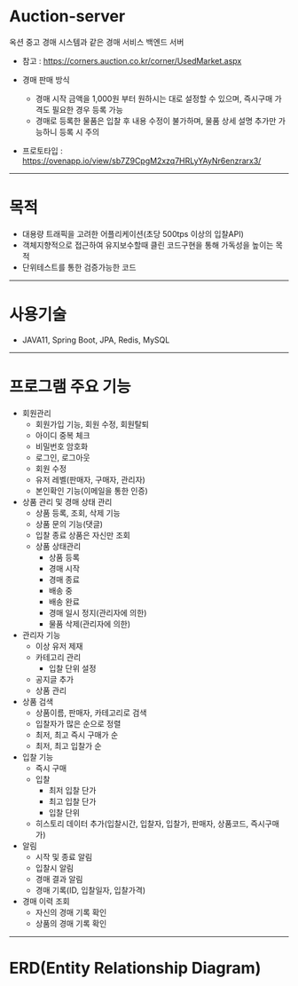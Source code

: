 # Auction-server
옥션 중고 경매 시스템과 같은 경매 서비스 백엔드 서버

- 참고 : https://corners.auction.co.kr/corner/UsedMarket.aspx

- 경매 판매 방식
    - 경매 시작 금액을 1,000원 부터 원하시는 대로 설정할 수 있으며, 즉시구매 가격도 필요한 경우 등록 가능
    - 경매로 등록한 물품은 입찰 후 내용 수정이 불가하며, 물품 상세 설명 추가만 가능하니 등록 시 주의
- 프로토타입 : https://ovenapp.io/view/sb7Z9CpgM2xzq7HRLyYAyNr6enzrarx3/
---
# 목적
- 대용량 트래픽을 고려한 어플리케이션(초당 500tps 이상의 입찰API)
- 객체지향적으로 접근하여 유지보수할때 클린 코드구현을 통해 가독성을 높이는 목적
- 단위테스트를 통한 검증가능한 코드
---
# 사용기술
- JAVA11, Spring Boot, JPA, Redis, MySQL
---
# 프로그램 주요 기능
- 회원관리
    - 회원가입 기능, 회원 수정, 회원탈퇴
    - 아이디 중복 체크
    - 비밀번호 암호화
    - 로그인, 로그아웃
    - 회원 수정
    - 유저 레벨(판매자, 구매자, 관리자)
    - 본인확인 기능(이메일을 통한 인증)
- 상품 관리 및 경매 상태 관리
    - 상품 등록, 조회, 삭제 기능
    - 상품 문의 기능(댓글)
    - 입찰 종료 상품은 자신만 조회
    - 상품 상태관리
        - 상품 등록
        - 경매 시작
        - 경매 종료
        - 배송 중
        - 배송 완료
        - 경매 일시 정지(관리자에 의한)
        - 물품 삭제(관리자에 의한)
- 관리자 기능
    - 이상 유저 제재
    - 카테고리 관리
        - 입찰 단위 설정
    - 공지글 추가
    - 상품 관리
- 상품 검색
    - 상품이름, 판매자, 카테고리로 검색
    - 입찰자가 많은 순으로 정렬
    - 최저, 최고 즉시 구매가 순
    - 최저, 최고 입찰가 순
- 입찰 기능
    - 즉시 구매
    - 입찰
        - 최저 입찰 단가
        - 최고 입찰 단가
        - 입찰 단위
    - 히스토리 데이터 추가(입찰시간, 입찰자, 입찰가, 판매자, 상품코드, 즉시구매가)
- 알림
    - 시작 및 종료 알림
    - 입찰시 알림
    - 경매 결과 알림
    - 경매 기록(ID, 입찰일자, 입찰가격)
- 경매 이력 조회
    - 자신의 경매 기록 확인
    - 상품의 경매 기록 확인
---
# ERD(Entity Relationship Diagram)
